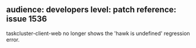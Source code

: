 audience: developers
level: patch
reference: issue 1536
---
taskcluster-client-web no longer shows the 'hawk is undefined' regression error.
